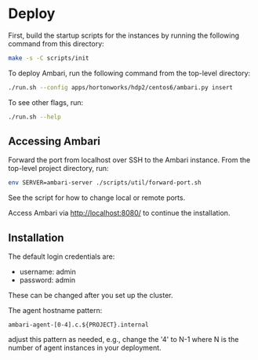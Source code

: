 Deploy
======

First, build the startup scripts for the instances by running the following
command from this directory:

```bash
make -s -C scripts/init
```

To deploy Ambari, run the following command from the top-level directory:

```bash
./run.sh --config apps/hortonworks/hdp2/centos6/ambari.py insert
```

To see other flags, run:

```bash
./run.sh --help
```

Accessing Ambari
----------------

Forward the port from localhost over SSH to the Ambari instance. From the
top-level project directory, run:

```bash
env SERVER=ambari-server ./scripts/util/forward-port.sh
```

See the script for how to change local or remote ports.

Access Ambari via [http://localhost:8080/](http://localhost:8080) to continue
the installation.

Installation
------------

The default login credentials are:

* username: admin
* password: admin

These can be changed after you set up the cluster.

The agent hostname pattern:

```
ambari-agent-[0-4].c.${PROJECT}.internal
```

adjust this pattern as needed, e.g., change the '4' to N-1 where N is the number
of agent instances in your deployment.
